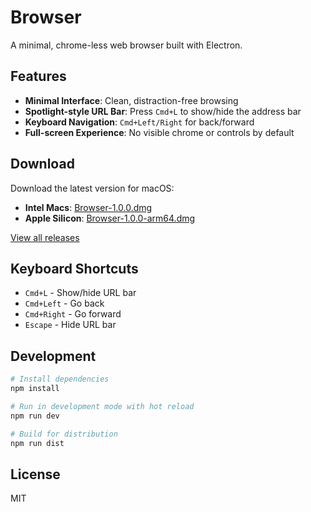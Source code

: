 # Browser

A minimal, chrome-less web browser built with Electron.

## Features

- **Minimal Interface**: Clean, distraction-free browsing
- **Spotlight-style URL Bar**: Press `Cmd+L` to show/hide the address bar
- **Keyboard Navigation**: `Cmd+Left/Right` for back/forward
- **Full-screen Experience**: No visible chrome or controls by default

## Download

Download the latest version for macOS:

- **Intel Macs**: [Browser-1.0.0.dmg](https://github.com/YOUR-USERNAME/browser/releases/latest/download/Browser-1.0.0.dmg)
- **Apple Silicon**: [Browser-1.0.0-arm64.dmg](https://github.com/YOUR-USERNAME/browser/releases/latest/download/Browser-1.0.0-arm64.dmg)

[View all releases](https://github.com/YOUR-USERNAME/browser/releases)

## Keyboard Shortcuts

- `Cmd+L` - Show/hide URL bar
- `Cmd+Left` - Go back
- `Cmd+Right` - Go forward
- `Escape` - Hide URL bar

## Development

```bash
# Install dependencies
npm install

# Run in development mode with hot reload
npm run dev

# Build for distribution
npm run dist
```

## License

MIT